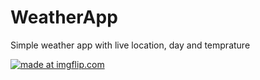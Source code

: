 # WeatherApp
Simple weather app with live location, day and temprature 


<a href="https://imgflip.com/gif/33rbaq"><img src="https://i.imgflip.com/33rbaq.gif" title="made at imgflip.com"/></a>
